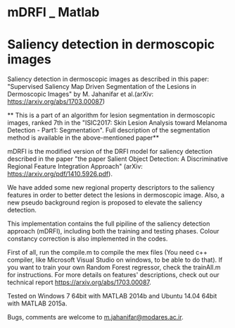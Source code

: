 # mDRFI _ Matlab
Saliency detection in dermoscopic images
===========

Saliency detection in dermoscopic images as described in this paper: "Supervised Saliency Map Driven Segmentation of the Lesions in Dermoscopic Images" by M. Jahanifar et al.(arXiv: https://arxiv.org/abs/1703.00087)

** This is a part of an algorithm for lesion segmentation in dermoscopic images, ranked 7th in the "ISIC2017: Skin Lesion Analysis toward Melanoma Detection - Part1: Segmentation". Full description of the segmentation method is available in the above-mentioned paper**

mDRFI is the modified version of the DRFI model for saliency detection described in the paper "the paper Salient Object Detection: A Discriminative Regional Feature Integration Approach" (arXiv: https://arxiv.org/pdf/1410.5926.pdf).

We have added some new regional property descriptors to the saliency features in order to better detect the lesions in dermoscopic image. Also, a new pseudo background region is proposed to elevate the saliency detection.

This implementation contains the full pipiline of the saliency detection approach (mDRFI), including both the training and testing phases. Colour constancy correction is also implemented in the codes.

First of all, run the compile.m to compile the mex files (You need c++ compiler, like Microsoft Visual Studio on windows, to be able to do that). If you want to train your own Random Forest regressor, check the trainAll.m for instructions. For more details on features' descriptions, check out our technical report https://arxiv.org/abs/1703.00087.

Tested on Windows 7 64bit with MATLAB 2014b and Ubuntu 14.04 64bit with MATLAB 2015a.

Bugs, comments are welcome to m.jahanifar@modares.ac.ir.
